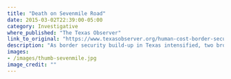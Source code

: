 ```yaml
---
title: "Death on Sevenmile Road"
date: 2015-03-02T22:39:00-05:00
category: Investigative
where_published: "The Texas Observer"
link_to_original: "https://www.texasobserver.org/human-cost-border-security-build-up/"
description: "As border security build-up in Texas intensified, two brothers paid a smuggler to bring them to the US. Only one lived to tell their story."
images: 
- /images/thumb-sevenmile.jpg
image_credit: ""
---
```

